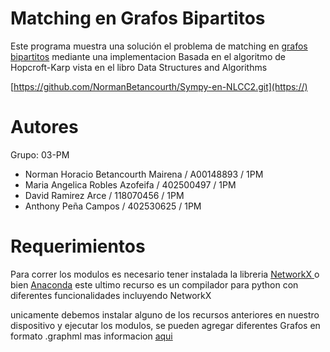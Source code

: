 # Matching en Grafos Bipartitos

Este programa muestra una solución el problema de matching en [grafos bipartitos](https://https://en.wikipedia.org/wiki/Bipartite_graph#:~:text=In%20the%20mathematical%20field%20of,the%20parts%20of%20the%20graph.) mediante una implementacion Basada en el algoritmo de Hopcroft-Karp vista en el libro Data Structures and Algorithms

[https://github.com/NormanBetancourth/Sympy-en-NLCC2.git](https://)

# Autores

Grupo: 03-PM

* Norman Horacio Betancourth Mairena / A00148893 / 1PM
* Maria Angelica Robles Azofeifa     / 402500497 / 1PM
* David Ramirez Arce                 / 118070456 / 1PM
* Anthony Peña Campos                / 402530625 / 1PM

# Requerimientos

Para correr los modulos es necesario tener instalada la libreria [NetworkX ](https://https://networkx.org/)o bien [Anaconda](https://https://www.anaconda.com/) este ultimo recurso es un compilador para python con diferentes funcionalidades incluyendo NetworkX

unicamente debemos instalar alguno de los recursos anteriores en nuestro dispositivo y ejecutar los modulos, se pueden agregar diferentes Grafos en formato .graphml mas informacion [aqui](https://https://gephi.org/users/supported-graph-formats/graphml-format/)
